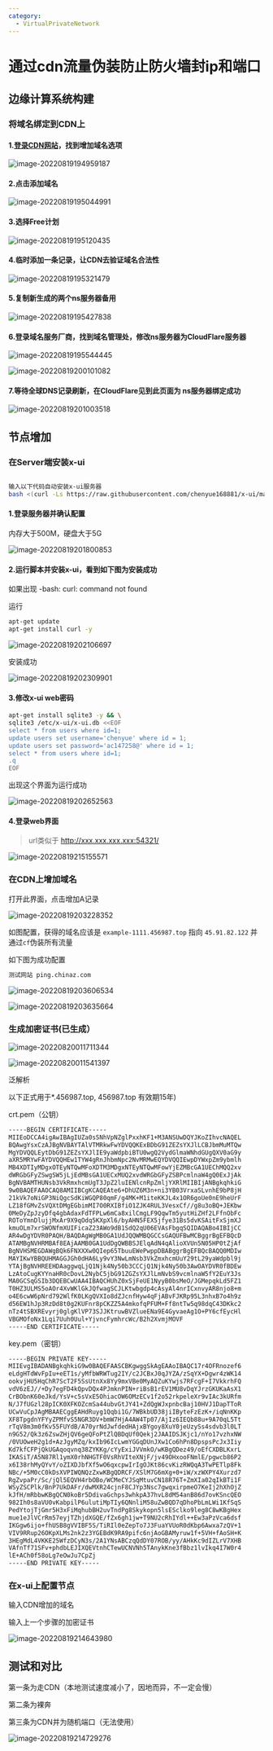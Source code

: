 ```yaml
---
category: 
  - VirtualPrivateNetwork
---
```


# 通过cdn流量伪装防止防火墙封ip和端口


## 边缘计算系统构建

### 将域名绑定到CDN上

#### 1.[登录CDN网站](https://dash.cloudflare.com/login/)，找到增加域名选项

![image-20220819194959187](通过cdn流量伪装防止防火墙封ip和端口.assets/image-20220819194959187.png)

#### 2.点击添加域名

![image-20220819195044991](通过cdn流量伪装防止防火墙封ip和端口.assets/image-20220819195044991.png)

#### 3.选择Free计划

![image-20220819195120435](通过cdn流量伪装防止防火墙封ip和端口.assets/image-20220819195120435.png)

#### 4.临时添加一条记录，让CDN去验证域名合法性

![image-20220819195321479](通过cdn流量伪装防止防火墙封ip和端口.assets/image-20220819195321479.png)



#### 5.复制新生成的两个ns服务器备用

![image-20220819195427838](通过cdn流量伪装防止防火墙封ip和端口.assets/image-20220819195427838.png)





#### 6.登录域名服务厂商，找到域名管理处，修改ns服务器为CloudFlare服务器

![image-20220819195544445](通过cdn流量伪装防止防火墙封ip和端口.assets/image-20220819195544445.png)

![image-20220819200101082](通过cdn流量伪装防止防火墙封ip和端口.assets/image-20220819200101082.png)



#### 7.等待全球DNS记录刷新，在CloudFlare见到此页面为 ns服务器绑定成功



![image-20220819201003518](通过cdn流量伪装防止防火墙封ip和端口.assets/image-20220819201003518.png)



## 节点增加

### 在Server端安装x-ui

```bash

输入以下代码自动安装x-ui服务器
bash <(curl -Ls https://raw.githubusercontent.com/chenyue168881/x-ui/master/install.sh)
```

#### 1.登录服务器并确认配置

内存大于500M，硬盘大于5G

![image-20220819201800853](通过cdn流量伪装防止防火墙封ip和端口.assets/image-20220819201800853.png)

#### 2.运行脚本并安装x-ui，看到如下图为安装成功

如果出现 -bash: curl: command not found

运行

```bash
apt-get update
apt-get install curl -y
```



![image-20220819202106697](通过cdn流量伪装防止防火墙封ip和端口.assets/image-20220819202106697.png)



安装成功

![image-20220819202309901](通过cdn流量伪装防止防火墙封ip和端口.assets/image-20220819202309901.png)

#### 3.修改x-ui web密码

```bash
apt-get install sqlite3 -y && \
sqlite3 /etc/x-ui/x-ui.db <<EOF
select * from users where id=1;
update users set username='chenyue' where id = 1;
update users set password='ac147258@' where id = 1;
select * from users where id=1;
.q
EOF
```

出现这个界面为运行成功

![image-20220819202652563](通过cdn流量伪装防止防火墙封ip和端口.assets/image-20220819202652563.png)



#### 4.登录web界面

> url类似于 http://xxx.xxx.xxx.xxx:54321/

![image-20220819215155571](通过cdn流量伪装防止防火墙封ip和端口.assets/image-20220819215155571.png)

### 在CDN上增加域名

打开此界面，点击增加A记录

![image-20220819203228352](通过cdn流量伪装防止防火墙封ip和端口.assets/image-20220819203228352.png)

如图配置，获得的域名应该是 `example-1111.456987.top`  指向 `45.91.82.122` 并通过`cf`伪装所有流量

如下图为成功配置

```bash
测试网站 ping.chinaz.com
```

![image-20220819203606534](通过cdn流量伪装防止防火墙封ip和端口.assets/image-20220819203606534.png)

![image-20220819203635664](通过cdn流量伪装防止防火墙封ip和端口.assets/image-20220819203635664.png)





### 生成加密证书(已生成）

![image-20220820011711344](通过cdn流量伪装防止防火墙封ip和端口.assets/image-20220820011711344.png)

![image-20220820011541397](通过cdn流量伪装防止防火墙封ip和端口.assets/image-20220820011541397.png)



泛解析

以下正式用于*.456987.top, 456987.top 有效期15年)

crt.pem（公钥）

```bash
-----BEGIN CERTIFICATE-----
MIIEoDCCA4igAwIBAgIUZa0sSNhVpNZglPxxhKF1+M3ANSUwDQYJKoZIhvcNAQEL
BQAwgYsxCzAJBgNVBAYTAlVTMRkwFwYDVQQKExBDbG91ZEZsYXJlLCBJbmMuMTQw
MgYDVQQLEytDbG91ZEZsYXJlIE9yaWdpbiBTU0wgQ2VydGlmaWNhdGUgQXV0aG9y
aXR5MRYwFAYDVQQHEw1TYW4gRnJhbmNpc2NvMRMwEQYDVQQIEwpDYWxpZm9ybmlh
MB4XDTIyMDgxOTEyNTQwMFoXDTM3MDgxNTEyNTQwMFowYjEZMBcGA1UEChMQQ2xv
dWRGbGFyZSwgSW5jLjEdMBsGA1UECxMUQ2xvdWRGbGFyZSBPcmlnaW4gQ0ExJjAk
BgNVBAMTHUNsb3VkRmxhcmUgT3JpZ2luIENlcnRpZmljYXRlMIIBIjANBgkqhkiG
9w0BAQEFAAOCAQ8AMIIBCgKCAQEAte6+DhUZ6M3n+ni3YB03VrxaSLvnhE9bP8jH
21kVk7oNiGP3NiQgcSdKiWGQP80qmF/g4MK+M1iteKKJL4x1OR6goUe0nE9heUrF
LZ18fGMvZsVQXtDMgEGbimMI7O0RXIBfiO1ZJK4RUL3VesxCf//g8u3oBQ+JEKbw
0MeDyZpJzyDfq4gbAdaxFdTFPLw6mCa8xilCmgLF9QqwTm5yutHiZHf2LFfnObFc
ROToYmnDlujjMxAr9X9qOdq5KXpXl6/byAHN5FEX5jfye31Bs5dvKSAitFxSjmXJ
kmuOLm7xrSWONfmXUIFicaZ23AWo9dB1SdQ2qU06EVAsFbgqSQIDAQABo4IBIjCC
AR4wDgYDVR0PAQH/BAQDAgWgMB0GA1UdJQQWMBQGCCsGAQUFBwMCBggrBgEFBQcD
ATAMBgNVHRMBAf8EAjAAMB0GA1UdDgQWBBSJElqAdN4qAlioXVUn5N05HP0tZjAf
BgNVHSMEGDAWgBQk6FNXXXw0QIep65TbuuEWePwppDBABggrBgEFBQcBAQQ0MDIw
MAYIKwYBBQUHMAGGJGh0dHA6Ly9vY3NwLmNsb3VkZmxhcmUuY29tL29yaWdpbl9j
YTAjBgNVHREEHDAaggwqLjQ1Njk4Ny50b3CCCjQ1Njk4Ny50b3AwOAYDVR0fBDEw
LzAtoCugKYYnaHR0cDovL2NybC5jbG91ZGZsYXJlLmNvbS9vcmlnaW5fY2EuY3Js
MA0GCSqGSIb3DQEBCwUAA4IBAQCHUhZ0xSjFeUE1NyyB0bsMeO/JGMepqkLd5FZ1
T0HZ3ULMS5oAOr4XvWKlGkJQfwagSCJLKtwbgdp4cAsyAl4nrICxnvyAR8njo8+m
o4E6cwW6pNrd792WlfK0LKgQVXIo8dZJcnfHyw4qFjABvFJKRp95L3nhxB7o4h9z
d56EW1hJp3RzDd8t0g2KUFnr8pCKZZ5A4mkofqPFUM+Ff8ntTw5q98dqC43DKkc2
nTz4tSBXREvyrj0glgKlVP73SJJKtruwBVZlueENa9E4GyvaeAg1O+PY6cfEycHl
VBGMOfoNx1Lqi7Uuh0Uul+YjvncFymhrcWc/B2h2XvmjMOVF
-----END CERTIFICATE-----

```

key.pem（密钥）

```bash
-----BEGIN PRIVATE KEY-----
MIIEvgIBADANBgkqhkiG9w0BAQEFAASCBKgwggSkAgEAAoIBAQC17r4OFRnozef6
eLdgHTdWvFpIu+eET1s/yMfbWRWTug2IY/c2JCBxJ0qJYZA/zSqYX+Dgwr4zWK14
ookvjHU5HqChR7ScT2F5SsUtnXx8Yy9mxVBe0MyAQZuKYwjs7RFcgF+I7VkkrhFQ
vdV6zEJ//+Dy7egFD4kQpvDQx4PJmknPIN+riBsB1rEV1MU8vDqYJrzGKUKaAsX1
CrBObnK60eJkd/YsV+c5sVxE5OhiacOW6OMzECv1f2o52rkpeleXr9vIAc3kURfm
N/J7fUGzl28pICK0XFKOZcmSa44ubvGtJY41+ZdQgWJxpnbcBaj10HVJ1DapTToR
UCwVuCpJAgMBAAECggEAHdRuyg1Qqbi1G/7WBkbUD38jiIByteFzEzK+/iqNnKKp
XF8TpgdnYFYyZPMfvS5NGR3DV+bmW7HjA4AW4Tp07/AjIz6IEQb88u+9A70qL5Tt
rTqV8m3m0fKv55FUYdB/A70yrNdJwfdedHAjxBYgoy8XuY0jeUzySs4sdvb3l0LT
n9G52/Qk3z6ZswZHjQV6geQFoPtZlQBDqUf0Qekj2JAAIDSJKjc1/nYo17vzhxNW
/0VUOweH2g1d+AzJgyMZq/kxIb96IcLwmYGGqDUnJXw1Co6hPn8DpspsPcJx3Iiy
Kd7kfCFPjQkUGAqoqvnq38ZYKKg/cYyExiJVVmkO/wKBgQDez49/oEfCXDBLKxrL
IKASiT/A5N87Rl1ymX0rhNHGTF0VsRhVIteXNjF/jv49OHxooFNmlE/pgwcb86P2
x6I38rhMyQYvY/oZIXDJbfXf5wO6qxcpwIrIgOJKt86cvKizRWQqA3TwPETlp8Fk
NBc/+5M0cC0kDsXVPIWQNQzZxwKBgQDRCF/XSlM7G6mXg+0+iW/xzWXPY4Xurzd7
RgZvpaPr/Sc/jQl5EQVH4rbOBo/WCMeCYJSqMtuvCN18R76T+ZmXIa02qIkBTi1F
WSyZSCPlk/BnP7UkDAFr/dwMXR24cjnF8CJYp3Nsc7gwqxirpmeO7KeIj2hXhOjZ
kJfH/mRbbwKBgQCN0koBr5DdivaGchps3whkpA37hvL8dM54anB86d7ovKSncQEO
982Ih0s8aVU0vKabpilP6ulutiMpTIy6QNnliM58uZwBQD7qDhoPbLmLWi1KfSqS
PedYtojTjGmr5H3xFiMqhubBH2uvTndPg8Skykopn5lsESclko9leg8C8wKBgHex
mue1eJlVCrRm57eyjTZhjdXGQE/fZx6gh1jw+T9NU2cRhIYdl++Ew3aPzVca6dsf
IKGgw6ijo+fhUSB8gVVIBF5S/TiRIl0eZepTo7J3FuaYVUoR0dKbp6Awxa7zQV+1
VIV9RRup26OKpXLMs2nk2z3YGEBdK9RA9pifc6njAoGBAMyruw1f+5VH+fAoSH+K
3HEgMdL4VKKE25WfzDCyN3s/2A1YNsABCzqQdDY07ROB/yy/AHkKc9dIZLrV7XHB
VAfnTf71SFv+phdbLEJIXQEVtnhCTewUCNVNh5TAnykKne3fBbz1lvIkq4I7W0r4
lE+ACh0f58oLg7eOwJu7CpZj
-----END PRIVATE KEY-----

```



### 在x-ui上配置节点

输入CDN增加的域名

输入上一个步骤的加密证书



![image-20220819214643980](通过cdn流量伪装防止防火墙封ip和端口.assets/image-20220819214643980.png)









## 测试和对比

第一条为走CDN（本地测试速度减小了，因地而异，不一定会慢）

第二条为裸奔

第三条为CDN并为随机端口（无法使用）



![image-20220819214729276](通过cdn流量伪装防止防火墙封ip和端口.assets/image-20220819214729276.png)